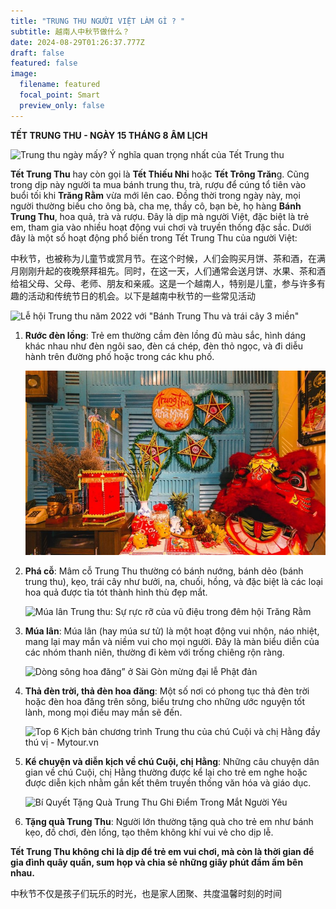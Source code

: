 ```yaml
---
title: "TRUNG THU NGƯỜI VIỆT LÀM GÌ ? "
subtitle: 越南人中秋节做什么？
date: 2024-08-29T01:26:37.777Z
draft: false
featured: false
image:
  filename: featured
  focal_point: Smart
  preview_only: false
---
```

**TẾT TRUNG THU - NGÀY 15 THÁNG 8 ÂM LỊCH** 

![Trung thu ngày mấy? Ý nghĩa quan trọng nhất của Tết Trung thu](https://phapluatxahoi.kinhtedothi.vn/stores/news_dataimages/2022/092022/06/14/3f75da0743f0e80f7cb665a0cc776691.jpg?rt=20220906145804)

**Tết Trung Thu** hay còn gọi là **Tết Thiếu Nhi** hoặc **Tết Trông Trăn**g. Cũng trong dịp này người ta mua bánh trung thu, trà, rượu để cúng tổ tiên vào buổi tối khi **Trăng Rằm** vừa mới lên cao. Đồng thời trong ngày này, mọi người thường biếu cho ông bà, cha mẹ, thầy cô, bạn bè, họ hàng **Bánh Trung Thu**, hoa quả, trà và rượu. Đây là dịp mà người Việt, đặc biệt là trẻ em, tham gia vào nhiều hoạt động vui chơi và truyền thống đặc sắc. Dưới đây là một số hoạt động phổ biến trong Tết Trung Thu của người Việt:

中秋节，也被称为儿童节或赏月节。在这个时候，人们会购买月饼、茶和酒，在满月刚刚升起的夜晚祭拜祖先。同时，在这一天，人们通常会送月饼、水果、茶和酒给祖父母、父母、老师、朋友和亲戚。这是一个越南人，特别是儿童，参与许多有趣的活动和传统节日的机会。以下是越南中秋节的一些常见活动

![Lễ hội Trung thu năm 2022 với "Bánh Trung Thu và trái cây 3 miền"](https://bcp.cdnchinhphu.vn/zoom/600_315/334894974524682240/2022/9/6/y-nghia-tet-trung-thu-truyen-thong-cua-viet-nam-1662431302225606175519-0-92-675-1172-crop-1662431333830244378647.jpg)

1. **Rước đèn lồng**: Trẻ em thường cầm đèn lồng đủ màu sắc, hình dáng khác nhau như đèn ngôi sao, đèn cá chép, đèn thỏ ngọc, và đi diễu hành trên đường phố hoặc trong các khu phố.

   ![](trung-thu-min-850x523.jpg)
2. **Phá cỗ**: Mâm cỗ Trung Thu thường có bánh nướng, bánh dẻo (bánh trung thu), kẹo, trái cây như bưởi, na, chuối, hồng, và đặc biệt là các loại hoa quả được tỉa tót thành hình thù đẹp mắt.

   ![Múa lân Trung thu: Sự rực rỡ của vũ điệu trong đêm hội Trăng Rằm](https://gcs.tripi.vn/public-tripi/tripi-feed/img/476152nmr/anh-mo-ta.png)
3. **Múa lân**: Múa lân (hay múa sư tử) là một hoạt động vui nhộn, náo nhiệt, mang lại may mắn và niềm vui cho mọi người. Đây là màn biểu diễn của các nhóm thanh niên, thường đi kèm với trống chiêng rộn ràng.

   ![Dòng sông hoa đăng” ở Sài Gòn mừng đại lễ Phật đản](https://image.congan.com.vn/thumbnail/CATP-1037-2018-5-28/hoa-dang-2018-307.jpg)
4. **Thả đèn trời, thả đèn hoa đăng**: Một số nơi có phong tục thả đèn trời hoặc đèn hoa đăng trên sông, biểu trưng cho những ước nguyện tốt lành, mong mọi điều may mắn sẽ đến.

   ![Top 6 Kịch bản chương trình Trung thu của chú Cuội và chị Hằng đầy thú vị -  Mytour.vn](https://gcs.tripi.vn/public-tripi/tripi-feed/img/473661GgH/loi-dan-chu-cuoi-chi-hang-dem-van-nghe-trung-thu-1187461.jpg)
5. **Kể chuyện và diễn kịch về chú Cuội, chị Hằng**: Những câu chuyện dân gian về chú Cuội, chị Hằng thường được kể lại cho trẻ em nghe hoặc được diễn kịch nhằm gắn kết thêm truyền thống văn hóa và giáo dục.

   ![Bí Quyết Tặng Quà Trung Thu Ghi Điểm Trong Mắt Người Yêu](https://mall.kayla.vn/wp-content/uploads/2024/07/bi-quyet-tang-qua-trung-thu-ghi-diem-trong-mat-nguoi-yeu.jpg)
6. **Tặng quà Trung Thu**: Người lớn thường tặng quà cho trẻ em như bánh kẹo, đồ chơi, đèn lồng, tạo thêm không khí vui vẻ cho dịp lễ.

**Tết Trung Thu không chỉ là dịp để trẻ em vui chơi, mà còn là thời gian để gia đình quây quần, sum họp và chia sẻ những giây phút đầm ấm bên nhau.**

中秋节不仅是孩子们玩乐的时光，也是家人团聚、共度温馨时刻的时间